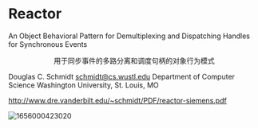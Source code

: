 # Reactor
An Object Behavioral Pattern for Demultiplexing and Dispatching Handles for Synchronous Events

 <p align="center">用于同步事件的多路分离和调度句柄的对象行为模式</p>


Douglas C. Schmidt
schmidt@cs.wustl.edu
Department of Computer Science
Washington University, St. Louis, MO



http://www.dre.vanderbilt.edu/~schmidt/PDF/reactor-siemens.pdf

![1656000423020](C:\Users\xlp\AppData\Roaming\Typora\typora-user-images\1656000423020.png)